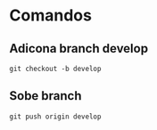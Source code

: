 # Comandos

## Adicona branch develop
`git checkout -b develop`

## Sobe branch
`git push origin develop`
